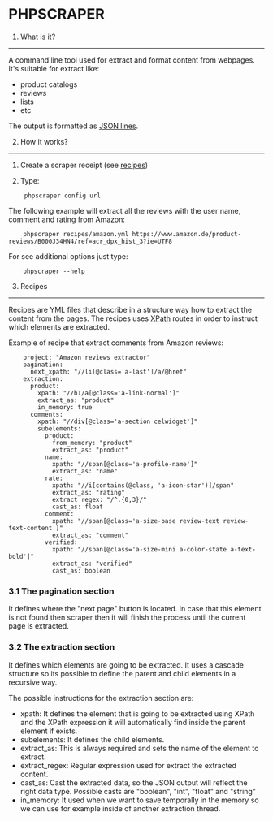 PHPSCRAPER
==========

1. What is it?
--------------

A command line tool used for extract and format content from webpages. It's suitable for extract like:
- product catalogs
- reviews
- lists
- etc

The output is formatted as [JSON lines](http://jsonlines.org/).


2. How it works?
---------------

1. Create a scraper receipt (see [recipes](recipes))
2. Type:

        phpscraper config url
        

The following example will extract all the reviews with the user name, comment and rating from Amazon:

        phpscraper recipes/amazon.yml https://www.amazon.de/product-reviews/B000J34HN4/ref=acr_dpx_hist_3?ie=UTF8

For see additional options just type:

        phpscraper --help       



3. Recipes
----------

Recipes are YML files that describe in a structure way how to extract the content from the pages. The recipes uses [XPath](https://www.w3schools.com/xml/xpath_intro.asp) routes in order to instruct which elements are extracted.

Example of recipe that extract comments from Amazon reviews:

        project: "Amazon reviews extractor"
        pagination:
          next_xpath: "//li[@class='a-last']/a/@href"
        extraction:
          product:
            xpath: "//h1/a[@class='a-link-normal']"
            extract_as: "product"
            in_memory: true
          comments:
            xpath: "//div[@class='a-section celwidget']"
            subelements:
              product:
                from_memory: "product"
                extract_as: "product"
              name:
                xpath: "//span[@class='a-profile-name']"
                extract_as: "name"
              rate:
                xpath: "//i[contains(@class, 'a-icon-star')]/span"
                extract_as: "rating"
                extract_regex: "/^.{0,3}/"
                cast_as: float
              comment:
                xpath: "//span[@class='a-size-base review-text review-text-content']"
                extract_as: "comment"
              verified:
                xpath: "//span[@class='a-size-mini a-color-state a-text-bold']"
                extract_as: "verified"
                cast_as: boolean
                
                
### 3.1 The pagination section
 
It defines where the "next page" button is located. In case that this element is not found then scraper then it will finish the process until the current page is extracted.
 
 
### 3.2 The extraction section
 
It defines which elements are going to be extracted. It uses a cascade structure so its possible to define the parent and child elements in a recursive way.
 
The possible instructions for the extraction section are:

- xpath: It defines the element that is going to be extracted using XPath and the XPath expression it will automatically find inside the parent element if exists.
- subelements: It defines the child elements.
- extract_as: This is always required and sets the name of the element to extract.
- extract_regex: Regular expression used for extract the extracted content.
- cast_as: Cast the extracted data, so the JSON output will reflect the right data type. Possible casts are "boolean", "int", "float" and "string"
- in_memory: It used when we want to save temporally in the memory so we can use for example inside of another extraction thread.
